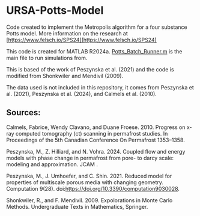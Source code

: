 # URSA-Potts-Model

Code created to implement the Metropolis algorithm for a four substance Potts model. More information on the research at [https://www.felsch.io/SPS24](https://www.felsch.io/SPS24)

This code is created for MATLAB R2024a. [Potts_Batch_Runner.m](https://github.com/blazakin/URSA-Potts-Model/blob/main/Potts_Batch_Runner.m) is the main file to run simulations from.


This is based of the work of Peszynska et al. (2021) and the code is modified from Shonkwiler and
Mendivil (2009).

The data used is not included in this repository, it comes from Peszynska et al. (2021), Peszynska et al. (2024), and Calmels et al. (2010).


## Sources:

Calmels, Fabrice, Wendy Clavano, and Duane Froese. 2010. Progress on x-ray computed
  tomography (ct) scanning in permafrost studies. In Proceedings of the 5th Canadian Conference On
  Permafrost 1353–1358.
  
Peszynska, M., Z. Hilliard, and N. Vohra. 2024. Coupled flow and energy models with phase
  change in permafrost from pore- to darcy scale: modeling and approximation. JCAM .
  
Peszynska, M., J. Umhoefer, and C. Shin. 2021. Reduced model for properties of multiscale
  porous media with changing geometry. Computation 9(28).
  doi:https://doi.org/10.3390/computation9030028.
  
Shonkwiler, R., and F. Mendivil. 2009. Expolorations in Monte Carlo Methods. Undergraduate Texts
  in Mathematics, Springer.
  
